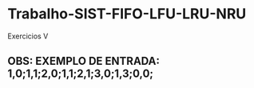 # Trabalho-SIST-FIFO-LFU-LRU-NRU
 Exercicios V

## OBS: EXEMPLO DE ENTRADA: 1,0;1,1;2,0;1,1;2,1;3,0;1,3;0,0;
